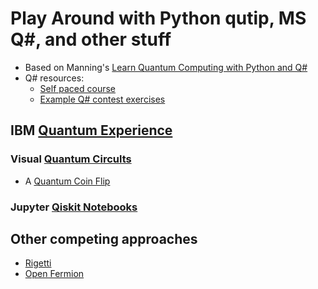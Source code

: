 # Play Around with Python qutip, MS Q#, and other stuff

* Based on Manning's [Learn Quantum Computing with Python and Q#](https://livebook.manning.com/book/learn-quantum-computing-with-python-and-q-sharp/chapter-2/v-4/208)
* Q# resources:
    * [Self paced course](https://cloudblogs.microsoft.com/quantum/2018/07/23/learn-at-your-own-pace-with-microsoft-quantum-katas/)
    * [Example Q# contest exercises](https://codeforces.com/contest/1002/problems)
    
## IBM [Quantum Experience](https://quantum-computing.ibm.com/docs/)

### Visual [Quantum Circults](https://quantum-computing.ibm.com/docs/start-iqx/drag-drop/first-circ#create-your-first-quantum-circuit)
* A [Quantum Coin Flip](https://quantum-computing.ibm.com/composer/b7242129bf10d99209e0774bad16c576)

### Jupyter [Qiskit Notebooks](https://quantum-computing.ibm.com/docs/start-iqx/code/first-circ#code-your-first-quantum-circuit)

## Other competing approaches

* [Rigetti](https://www.rigetti.com/systems)
* [Open Fermion](https://github.com/quantumlib/OpenFermion)
